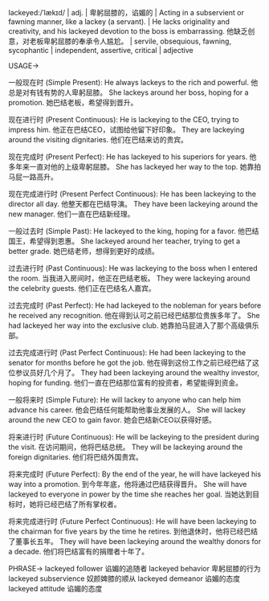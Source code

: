 lackeyed:/ˈlækɪd/ | adj. |  卑躬屈膝的，谄媚的 |  Acting in a subservient or fawning manner, like a lackey (a servant). |  He lacks originality and creativity, and his lackeyed devotion to the boss is embarrassing. 他缺乏创意，对老板卑躬屈膝的奉承令人尴尬。 |  servile, obsequious, fawning, sycophantic | independent, assertive, critical | adjective

USAGE->

一般现在时 (Simple Present):
He always lackeys to the rich and powerful.  他总是对有钱有势的人卑躬屈膝。
She lackeys around her boss, hoping for a promotion. 她巴结老板，希望得到晋升。

现在进行时 (Present Continuous):
He is lackeying to the CEO, trying to impress him. 他正在巴结CEO，试图给他留下好印象。
They are lackeying around the visiting dignitaries. 他们在巴结来访的贵宾。

现在完成时 (Present Perfect):
He has lackeyed to his superiors for years. 他多年来一直对他的上级卑躬屈膝。
She has lackeyed her way to the top. 她靠拍马屁一路高升。

现在完成进行时 (Present Perfect Continuous):
He has been lackeying to the director all day. 他整天都在巴结导演。
They have been lackeying around the new manager. 他们一直在巴结新经理。

一般过去时 (Simple Past):
He lackeyed to the king, hoping for a favor. 他巴结国王，希望得到恩惠。
She lackeyed around her teacher, trying to get a better grade. 她巴结老师，想得到更好的成绩。

过去进行时 (Past Continuous):
He was lackeying to the boss when I entered the room. 当我进入房间时，他正在巴结老板。
They were lackeying around the celebrity guests. 他们正在巴结名人嘉宾。

过去完成时 (Past Perfect):
He had lackeyed to the nobleman for years before he received any recognition. 他在得到认可之前已经巴结那位贵族多年了。
She had lackeyed her way into the exclusive club. 她靠拍马屁进入了那个高级俱乐部。

过去完成进行时 (Past Perfect Continuous):
He had been lackeying to the senator for months before he got the job. 他在得到这份工作之前已经巴结了这位参议员好几个月了。
They had been lackeying around the wealthy investor, hoping for funding. 他们一直在巴结那位富有的投资者，希望能得到资金。

一般将来时 (Simple Future):
He will lackey to anyone who can help him advance his career. 他会巴结任何能帮助他事业发展的人。
She will lackey around the new CEO to gain favor. 她会巴结新CEO以获得好感。

将来进行时 (Future Continuous):
He will be lackeying to the president during the visit. 在访问期间，他将巴结总统。
They will be lackeying around the foreign dignitaries. 他们将巴结外国贵宾。

将来完成时 (Future Perfect):
By the end of the year, he will have lackeyed his way into a promotion. 到今年年底，他将通过巴结获得晋升。
She will have lackeyed to everyone in power by the time she reaches her goal. 当她达到目标时，她将已经巴结了所有掌权者。

将来完成进行时 (Future Perfect Continuous):
He will have been lackeying to the chairman for five years by the time he retires. 到他退休时，他将已经巴结了董事长五年。
They will have been lackeying around the wealthy donors for a decade. 他们将巴结富有的捐赠者十年了。



PHRASE->
lackeyed follower  谄媚的追随者
lackeyed behavior  卑躬屈膝的行为
lackeyed subservience  奴颜婢膝的顺从
lackeyed demeanor  谄媚的态度
lackeyed attitude  谄媚的态度
